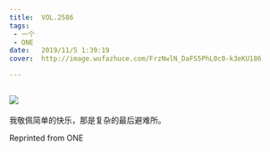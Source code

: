 ```yaml
---
title:	VOL.2586
tags:
 - 一个
 - ONE
date:	2019/11/5 1:39:19
cover:	http://image.wufazhuce.com/FrzNwlN_DaFS5PhL0c0-k3eKU186

---
```

![](http://image.wufazhuce.com/FrzNwlN_DaFS5PhL0c0-k3eKU186)
---

我敬佩简单的快乐，那是复杂的最后避难所。
 
Reprinted from ONE
